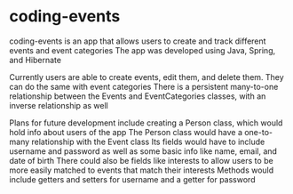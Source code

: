# coding-events

coding-events is an app that allows users to create and track different events and event categories
The app was developed using Java, Spring, and Hibernate 

Currently users are able to create events, edit them, and delete them. They can do the same with event categories
There is a persistent many-to-one relationship between the Events and EventCategories classes, with an inverse relationship as well

Plans for future development include creating a Person class, which would hold info about users of the app
The Person class would have a one-to-many relationship with the Event class
Its fields would have to include username and password as well as some basic info like name, email, and date of birth
There could also be fields like interests to allow users to be more easily matched to events that match their interests 
Methods would include getters and setters for username and a getter for password
